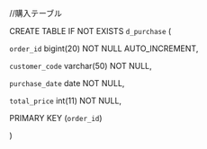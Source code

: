 //購入テーブル 

CREATE TABLE IF NOT EXISTS `d_purchase` ( 

  `order_id` bigint(20) NOT NULL AUTO_INCREMENT, 

  `customer_code` varchar(50) NOT NULL, 

  `purchase_date` date NOT NULL, 

  `total_price` int(11) NOT NULL, 

  PRIMARY KEY (`order_id`) 

) 
